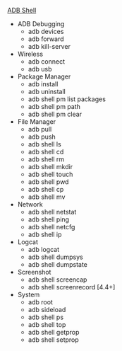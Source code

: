 [ADB Shell](https://adbshell.com/commands/adb-shell-ps)<br/>

- ADB Debugging
    - adb devices
    - adb forward
    - adb kill-server
- Wireless
    - adb connect
    - adb usb
- Package Manager
    - adb install
    - adb uninstall
    - adb shell pm list packages
    - adb shell pm path
    - adb shell pm clear
- File Manager
    - adb pull
    - adb push
    - adb shell ls
    - adb shell cd
    - adb shell rm
    - adb shell mkdir
    - adb shell touch
    - adb shell pwd
    - adb shell cp
    - adb shell mv
- Network
    - adb shell netstat
    - adb shell ping
    - adb shell netcfg
    - adb shell ip
- Logcat
    - adb logcat
    - adb shell dumpsys
    - adb shell dumpstate
- Screenshot
    - adb shell screencap
    - adb shell screenrecord [4.4+]
- System
    - adb root
    - adb sideload
    - adb shell ps
    - adb shell top
    - adb shell getprop
    - adb shell setprop
